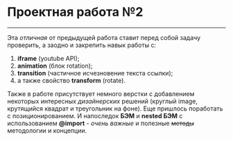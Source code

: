 # Проектная работа №2
---------------------
Эта _отличная_ от предыдущей работа ставит перед собой задачу проверить, а заодно и закрепить навык работы с:
1. __iframe__ (youtube API);
2. __animation__ (блок rotation);
3. __transition__ (частичное исчезновение текста ссылки);
4. а также свойство __transform__ (rotate).

Также в работе присутствует немного верстки с добавлением некоторых интересных _дизайнерских_ решений (круглый image, крутящийся квадрат и треугольник на фоне). Еще пришлось поработать с позиционированием. И напоследок __БЭМ__ и __nested БЭМ__ с использованием __@import__ - _очень важные_ и полезные ~~методы~~ методологии и концепции.
